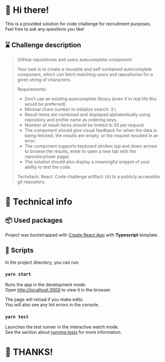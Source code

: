 # 💪 Hi there!

This is a provided solution for code challenge for recruitment purposes. Feel free to ask any questions you like!

## ⌛️ Challenge description

> GitHub repositories and users autocomplete component
>
> Your task is to create a reusable and self-contained autocomplete
> component, which can fetch matching users and repositories for
> a given string of characters.
>
> Requirements:
>
> - Don’t use an existing autocomplete library (even if in real life this would be preferred).
> - Minimal chars number to initialize search: 3.\
> - Result items are combined and displayed alphabetically using repository and profile name as ordering keys.
> - Number of result items should be limited to 50 per request.
> - The component should give visual feedback for when the data is being fetched, the results are empty, or the request resulted in an error.
> - The component supports keyboard strokes (up and down arrows to browse the results, enter to open a new tab with the repository/user page).
> - The solution should also display a meaningful snippet of your ability to test the code.
>
> Techstack: React.
> Code challenge artifact: Url to a publicly accessible git repository.

# 💾 Technical info

## 📦 Used packages

Project was bootstrapped with [Create React App](https://github.com/facebook/create-react-app) with **Typescript** template.

## 📜 Scripts

In the project directory, you can run:

### `yarn start`

Runs the app in the development mode.\
Open [http://localhost:3000](http://localhost:3000) to view it in the browser.

The page will reload if you make edits.\
You will also see any lint errors in the console.

### `yarn test`

Launches the test runner in the interactive watch mode.\
See the section about [running tests](https://facebook.github.io/create-react-app/docs/running-tests) for more information.

# 🍻 THANKS!
